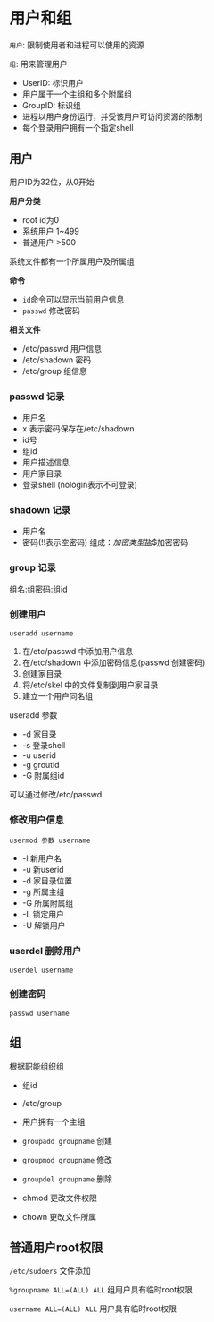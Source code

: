 # 用户和组

`用户`: 限制使用者和进程可以使用的资源

`组`: 用来管理用户

- UserID: 标识用户
- 用户属于一个主组和多个附属组
- GroupID: 标识组
- 进程以用户身份运行，并受该用户可访问资源的限制
- 每个登录用户拥有一个指定shell

## 用户

用户ID为32位，从0开始

**用户分类**

- root     id为0
- 系统用户 1~499
- 普通用户 >500

系统文件都有一个所属用户及所属组

**命令**

- `id`命令可以显示当前用户信息
- `passwd` 修改密码

**相关文件**

- /etc/passwd 用户信息
- /etc/shadown 密码
- /etc/group 组信息

### passwd 记录

- 用户名
- x 表示密码保存在/etc/shadown
- id号
- 组id
- 用户描述信息
- 用户家目录
- 登录shell (nologin表示不可登录)

### shadown 记录

- 用户名
- 密码(!!表示空密码) 组成：$加密类型$盐$加密密码

### group 记录

组名:组密码:组id

### 创建用户

`useradd username`

1. 在/etc/passwd 中添加用户信息
2. 在/etc/shadown 中添加密码信息(passwd 创建密码)
3. 创建家目录
4. 将/etc/skel 中的文件复制到用户家目录
5. 建立一个用户同名组

useradd 参数

- -d 家目录
- -s 登录shell
- -u userid
- -g groutid
- -G 附属组id

可以通过修改/etc/passwd

### 修改用户信息

`usermod 参数 username`

- -l 新用户名
- -u 新userid
- -d 家目录位置
- -g 所属主组
- -G 所属附属组
- -L 锁定用户
- -U 解锁用户

### userdel 删除用户

`userdel username`

### 创建密码

`passwd username`

## 组

根据职能组织组

- 组id
- /etc/group
- 用户拥有一个主组

- `groupadd groupname` 创建
- `groupmod groupname` 修改
- `groupdel groupname` 删除

- chmod 更改文件权限
- chown 更改文件所属

## 普通用户root权限

`/etc/sudoers` 文件添加

`%groupname ALL=(ALL) ALL` 组用户具有临时root权限

`username ALL=(ALL) ALL` 用户具有临时root权限